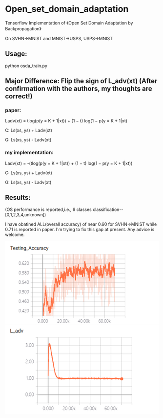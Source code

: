 # Open_set_domain_adaptation

Tensorflow Implementation of 《Open Set Domain Adaptation by Backpropagation》

On SVHN->MNIST and MNIST->USPS, USPS->MNIST

## Usage:

python osda_train.py

## Major Difference: Flip the sign of L_adv(xt) (After confirmation with the authors, my thoughts are correct!)

### paper: 
Ladv(xt) = tlog(p(y = K + 1|xt)) + (1 − t) log(1 − p(y = K + 1|xt)

C: Ls(xs, ys) + Ladv(xt)

G: Ls(xs, ys) - Ladv(xt)

### my implementation:
Ladv(xt) = -(tlog(p(y = K + 1|xt)) + (1 − t) log(1 − p(y = K + 1|xt))

C: Ls(xs, ys) + Ladv(xt)

G: Ls(xs, ys) - Ladv(xt)

## Results:
(OS performance is reported,i.e., 6 classes classification--[0,1,2,3,4,unknown])

I have obatined ALL(overall accuracy) of near 0.60 for SVHN->MNIST while 0.71 is reported in paper. I'm trying to fix this gap at present. Any advice is welcome.  

![alt text](results/test_accuracy.png "Test Accuracy")
![alt text](results/l_adv.png "Test Accuracy")
